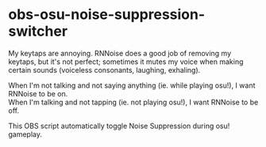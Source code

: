 # obs-osu-noise-suppression-switcher
My keytaps are annoying. RNNoise does a good job of removing my keytaps, but it's not perfect; sometimes it mutes my voice when making certain sounds (voiceless consonants, laughing, exhaling).

When I'm not talking and not saying anything (ie. while playing osu!), I want RNNoise to be on.  
When I'm talking and not tapping (ie. not playing osu!), I want RNNoise to be off.

This OBS script automatically toggle Noise Suppression during osu! gameplay.
